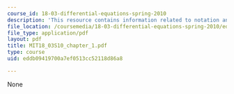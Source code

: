 ```yaml
---
course_id: 18-03-differential-equations-spring-2010
description: 'This resource contains information related to notation and language. '
file_location: /coursemedia/18-03-differential-equations-spring-2010/eddb09419700a7ef0513cc52118d86a8_MIT18_03S10_chapter_1.pdf
file_type: application/pdf
layout: pdf
title: MIT18_03S10_chapter_1.pdf
type: course
uid: eddb09419700a7ef0513cc52118d86a8

---
```

None